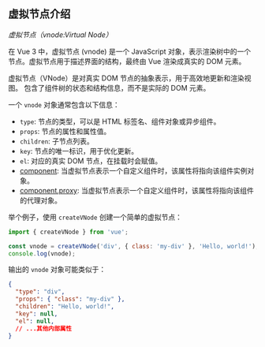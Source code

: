 

## 虚拟节点介绍

_虚拟节点（vnode:Virtual Node）_

在 Vue 3 中，虚拟节点 (vnode) 是一个 
<span class="text-brand-500 font-bold">JavaScript 对象</span>，表示渲染树中的一个节点。虚拟节点用于描述界面的结构，最终由 Vue 渲染成真实的 DOM 元素。

<span class="text-brand-500 font-bold">
虚拟节点（VNode）是对真实 DOM 节点的抽象表示，用于高效地更新和渲染视图。 包含了组件树的状态和结构信息，而不是实际的 DOM 元素。
</span>

一个 `vnode` 对象通常包含以下信息：

- `type`: 节点的类型，可以是 HTML 标签名、组件对象或异步组件。
- `props`: 节点的属性和属性值。
- `children`: 子节点列表。
- `key`: 节点的唯一标识，用于优化更新。
- `el`: <span class="text-brand-500">对应的真实 DOM 节点，在挂载时会赋值。</span>
- [component](./vnode.component.md): 当虚拟节点表示一个自定义组件时，该属性将指向该组件实例对象。
- [component.proxy](./vnode.component.proxy.md): 当虚拟节点表示一个自定义组件时，该属性将指向该组件的代理对象。

举个例子，使用 `createVNode` 创建一个简单的虚拟节点：
```javascript
import { createVNode } from 'vue';

const vnode = createVNode('div', { class: 'my-div' }, 'Hello, world!');
console.log(vnode);

```
输出的 `vnode` 对象可能类似于：

```json
{
  "type": "div",
  "props": { "class": "my-div" },
  "children": "Hello, world!",
  "key": null,
  "el": null,
  // ...其他内部属性
}
```
